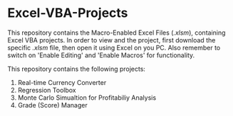 # Excel-VBA-Projects
This repository contains the Macro-Enabled Excel Files (_.xlsm_), containing Excel VBA projects.
In order to view and the project, first download the specific _.xlsm_ file, then open it using Excel on you PC.
Also remember to switch on 'Enable Editing' and 'Enable Macros' for functionality.

This repository contains the following projects:
1. Real-time Currency Converter
2. Regression Toolbox
3. Monte Carlo Simualtion for Profitabiliy Analysis
4. Grade (Score) Manager
